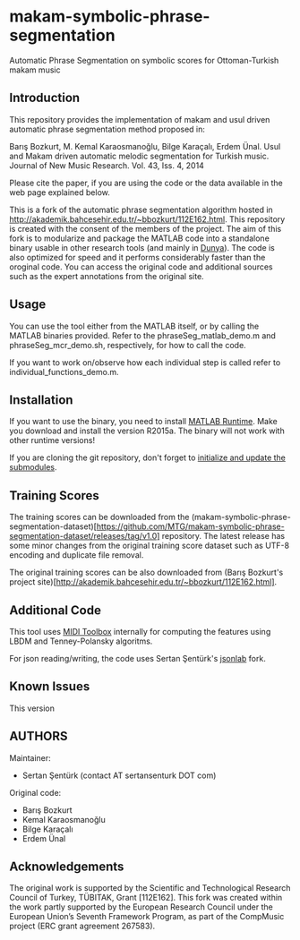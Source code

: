 makam-symbolic-phrase-segmentation
==================================

Automatic Phrase Segmentation on symbolic scores for Ottoman-Turkish makam music

Introduction
-----------------------------------------------------------------
This repository provides the implementation of makam and usul driven automatic phrase
segmentation method proposed in:

Barış Bozkurt, M. Kemal Karaosmanoğlu, Bilge Karaçalı, Erdem Ünal. Usul and Makam driven automatic melodic segmentation for Turkish music. Journal of New Music Research. Vol. 43, Iss. 4, 2014

Please cite the paper, if you are using the code or the data available in the web page explained below.

This is a fork of the automatic phrase segmentation algorithm hosted in http://akademik.bahcesehir.edu.tr/~bbozkurt/112E162.html. This repository is created with the consent of the members of the project. The aim of this fork is to modularize and package the MATLAB code into a standalone binary usable in other research tools (and mainly in [Dunya](https://github.com/MTG/dunya)). The code is also optimized for speed and it performs considerably faster than the oroginal code. You can access the original code and additional sources such as the expert annotations from the original site.

Usage 
------------------------------------------------------------------
You can use the tool either from the MATLAB itself, or by calling the MATLAB binaries provided. Refer to the phraseSeg_matlab_demo.m and phraseSeg_mcr_demo.sh, respectively, for how to call the code.

If you want to work on/observe how each individual step is called refer to individual_functions_demo.m.

Installation
------------------------------------------------------------------
If you want to use the binary, you need to install [MATLAB Runtime](http://www.mathworks.com/products/compiler/mcr/?refresh=true). Make you download and install the version R2015a. The binary will not work with other runtime versions!

If you are cloning the git repository, don't forget to [initialize and update the submodules](https://git-scm.com/book/en/v2/Git-Tools-Submodules). 

Training Scores
------------------------------------------------------------------
The training scores can be downloaded from the (makam-symbolic-phrase-segmentation-dataset)[https://github.com/MTG/makam-symbolic-phrase-segmentation-dataset/releases/tag/v1.0] repository. The latest release has some minor changes from the original training score dataset such as UTF-8 encoding and duplicate file removal.

The original training scores can be also downloaded from (Barış Bozkurt's project site)[http://akademik.bahcesehir.edu.tr/~bbozkurt/112E162.html].

Additional Code
------------------------------------------------------------------
This tool uses [MIDI Toolbox](https://www.jyu.fi/hum/laitokset/musiikki/en/research/coe/materials/miditoolbox) internally for computing the features using LBDM and Tenney-Polansky algoritms. 

For json reading/writing, the code uses Sertan Şentürk's [jsonlab](https://github.com/sertansenturk/jsonlab) fork. 

Known Issues
------------------------------------------------------------------
This version 

AUTHORS
------------------------------------------------------------------
Maintainer:
- Sertan Şentürk (contact AT sertansenturk DOT com)

Original code:
- Barış Bozkurt
- Kemal Karaosmanoğlu
- Bilge Karaçalı
- Erdem Ünal

Acknowledgements
------------------------------------------------------------------
The original work is supported by the Scientific and Technological Research Council of Turkey, TÜBITAK, Grant [112E162]. This fork was created within the work partly supported by the European Research Council under the European Union’s Seventh Framework Program, as part of the CompMusic project (ERC grant agreement 267583).
